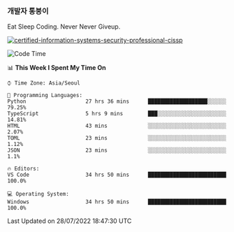 ### 개발자 통붕이
Eat Sleep Coding.
Never Never Giveup.

[![certified-information-systems-security-professional-cissp](https://user-images.githubusercontent.com/44606727/157613689-acd84ec6-5f8f-4e79-89d9-a8d51f033634.png)](https://www.credly.com/badges/f394a010-85a0-450b-9136-8043af01d71c/public_url)

<!--START_SECTION:waka-->
![Code Time](http://img.shields.io/badge/Code%20Time-0%20secs-blue)

📊 **This Week I Spent My Time On** 

```text
⌚︎ Time Zone: Asia/Seoul

💬 Programming Languages: 
Python                   27 hrs 36 mins      ███████████████████░░░░░░   79.25% 
TypeScript               5 hrs 9 mins        ███░░░░░░░░░░░░░░░░░░░░░░   14.81% 
HTML                     43 mins             ░░░░░░░░░░░░░░░░░░░░░░░░░   2.07% 
TOML                     23 mins             ░░░░░░░░░░░░░░░░░░░░░░░░░   1.12% 
JSON                     23 mins             ░░░░░░░░░░░░░░░░░░░░░░░░░   1.1%

🔥 Editors: 
VS Code                  34 hrs 50 mins      █████████████████████████   100.0%

💻 Operating System: 
Windows                  34 hrs 50 mins      █████████████████████████   100.0%

```


 Last Updated on 28/07/2022 18:47:30 UTC
<!--END_SECTION:waka-->
